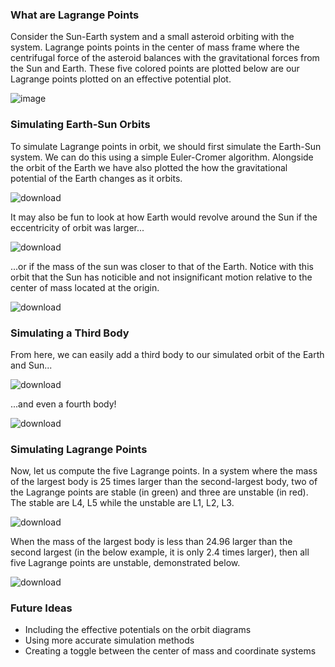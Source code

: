 ### What are Lagrange Points
Consider the Sun-Earth system and a small asteroid orbiting with the system. Lagrange points points in the center of mass frame where the centrifugal force of the asteroid balances with the gravitational forces from the Sun and Earth. These five colored points are plotted below are our Lagrange points plotted on an effective potential plot.

![image](https://user-images.githubusercontent.com/59151395/228440467-eae91677-03a1-447a-b696-ab587a4d1c35.png)

### Simulating Earth-Sun Orbits
To simulate Lagrange points in orbit, we should first simulate the Earth-Sun system. We can do this using a simple Euler-Cromer algorithm. Alongside the orbit of the Earth we have also plotted the how the gravitational potential of the Earth changes as it orbits.

![download](https://user-images.githubusercontent.com/59151395/228442433-ad029dff-eaec-4e8b-9d80-dfb8e77be68c.gif)

It may also be fun to look at how Earth would revolve around the Sun if the eccentricity of orbit was larger...

![download](https://user-images.githubusercontent.com/59151395/228442478-6f97820e-cf30-4ba4-911e-8c943fff340e.gif)

...or if the mass of the sun was closer to that of the Earth. Notice with this orbit that the Sun has noticible and not insignificant motion relative to the center of mass located at the origin.

![download](https://user-images.githubusercontent.com/59151395/228442515-af9defff-3966-4697-9182-422ec8e26309.gif)

### Simulating a Third Body
From here, we can easily add a third body to our simulated orbit of the Earth and Sun...

![download](https://user-images.githubusercontent.com/59151395/228442553-92d5b0e5-126d-4abc-90ae-4075a7147e34.gif)

...and even a fourth body!

![download](https://user-images.githubusercontent.com/59151395/228442587-51bacc66-4fd1-4099-b3e7-0862ab0db846.gif)

### Simulating Lagrange Points
Now, let us compute the five Lagrange points. In a system where the mass of the largest body is 25 times larger than the second-largest body, two of the Lagrange points are stable (in green) and three are unstable (in red). The stable are L4, L5 while the unstable are L1, L2, L3.

![download](https://user-images.githubusercontent.com/59151395/228442611-d5369430-7357-4166-b11c-cf414e8aa6f3.gif)

When the mass of the largest body is less than 24.96 larger than the second largest (in the below example, it is only 2.4 times larger), then all five Lagrange points are unstable, demonstrated below.

![download](https://user-images.githubusercontent.com/59151395/228442645-dd408256-8a7c-4d54-b411-50354d8ad789.gif)

### Future Ideas
* Including the effective potentials on the orbit diagrams
* Using more accurate simulation methods
* Creating a toggle between the center of mass and coordinate systems
